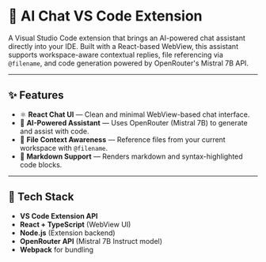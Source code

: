 # 🧠 AI Chat VS Code Extension

A Visual Studio Code extension that brings an AI-powered chat assistant directly into your IDE. Built with a React-based WebView, this assistant supports workspace-aware contextual replies, file referencing via `@filename`, and code generation powered by OpenRouter's Mistral 7B API.

---

## ✨ Features

- ⚛️ **React Chat UI** — Clean and minimal WebView-based chat interface.
- 🧠 **AI-Powered Assistant** — Uses OpenRouter (Mistral 7B) to generate and assist with code.
- 📂 **File Context Awareness** — Reference files from your current workspace with `@filename`.
- 💬 **Markdown Support** — Renders markdown and syntax-highlighted code blocks.

---


## 🧩 Tech Stack

- **VS Code Extension API**
- **React + TypeScript** (WebView UI)
- **Node.js** (Extension backend)
- **OpenRouter API** (Mistral 7B Instruct model)
- **Webpack** for bundling



